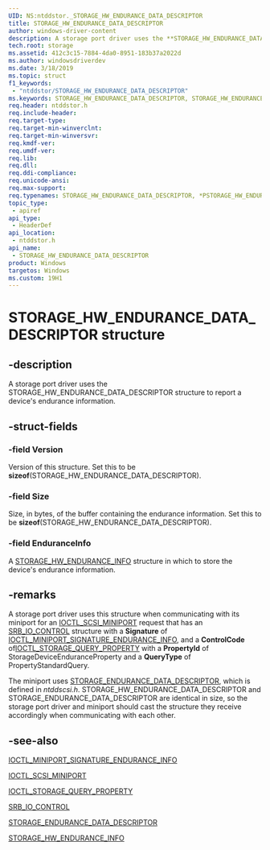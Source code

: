```yaml
---
UID: NS:ntddstor._STORAGE_HW_ENDURANCE_DATA_DESCRIPTOR
title: STORAGE_HW_ENDURANCE_DATA_DESCRIPTOR
author: windows-driver-content
description: A storage port driver uses the **STORAGE_HW_ENDURANCE_DATA_DESCRIPTOR** structure to report a device's endurance information.
tech.root: storage
ms.assetid: 412c3c15-7884-4da0-8951-183b37a2022d
ms.author: windowsdriverdev
ms.date: 3/18/2019
ms.topic: struct
f1_keywords:
 - "ntddstor/STORAGE_HW_ENDURANCE_DATA_DESCRIPTOR"
ms.keywords: STORAGE_HW_ENDURANCE_DATA_DESCRIPTOR, STORAGE_HW_ENDURANCE_DATA_DESCRIPTOR, *PSTORAGE_HW_ENDURANCE_DATA_DESCRIPTOR, IOCTL_MINIPORT_ENDURANCE_INFO, IOCTL_SCSI_MINIPORT, STORAGE_HW_ENDURANCE_INFO, STORAGE_ENDURANCE_DATA_DESCRIPTOR
req.header: ntddstor.h
req.include-header:
req.target-type:
req.target-min-winverclnt:
req.target-min-winversvr:
req.kmdf-ver:
req.umdf-ver:
req.lib:
req.dll:
req.ddi-compliance:
req.unicode-ansi:
req.max-support:
req.typenames: STORAGE_HW_ENDURANCE_DATA_DESCRIPTOR, *PSTORAGE_HW_ENDURANCE_DATA_DESCRIPTOR
topic_type: 
 - apiref
api_type: 
 - HeaderDef
api_location: 
 - ntddstor.h
api_name: 
 - STORAGE_HW_ENDURANCE_DATA_DESCRIPTOR
product: Windows
targetos: Windows
ms.custom: 19H1
---
```


# STORAGE_HW_ENDURANCE_DATA_DESCRIPTOR structure

## -description

A storage port driver uses the STORAGE_HW_ENDURANCE_DATA_DESCRIPTOR structure to report a device's endurance information.

## -struct-fields

### -field Version

Version of this structure. Set this to be **sizeof**(STORAGE_HW_ENDURANCE_DATA_DESCRIPTOR).

### -field Size

Size, in bytes, of the buffer containing the endurance information. Set this to be **sizeof**(STORAGE_HW_ENDURANCE_DATA_DESCRIPTOR).

### -field EnduranceInfo

A [STORAGE_HW_ENDURANCE_INFO](ns-ntddstor-storage_hw_endurance_info.md) structure in which to store the device's endurance information.

## -remarks

A storage port driver uses this structure when communicating with its miniport for an [IOCTL_SCSI_MINIPORT](..\ntddscsi\ni-ntddscsi-ioctl_scsi_miniport.md) request that has an [SRB_IO_CONTROL](..\ntddscsi\ns-ntddscsi-_srb_io_control) structure with a **Signature** of [IOCTL_MINIPORT_SIGNATURE_ENDURANCE_INFO](ni-ntddscsi-ioctl_miniport_signature_endurance_info.md), and a **ControlCode** of[IOCTL_STORAGE_QUERY_PROPERTY](https://docs.microsoft.com/windows-hardware/drivers/ddi/content/ntddstor/ni-ntddstor-ioctl_storage_query_property) with a **PropertyId** of StorageDeviceEnduranceProperty and a **QueryType** of PropertyStandardQuery.

The miniport uses [STORAGE_ENDURANCE_DATA_DESCRIPTOR](..\ntddscsi\ns-ntddscsi-storage_endurance_data_descriptor.md), which is defined in *ntddscsi.h*. STORAGE_HW_ENDURANCE_DATA_DESCRIPTOR and STORAGE_ENDURANCE_DATA_DESCRIPTOR are identical in size, so the storage port driver and miniport should cast the structure they receive accordingly when communicating with each other.

## -see-also

[IOCTL_MINIPORT_SIGNATURE_ENDURANCE_INFO](..\ntddscsi\ni-ntddscsi-ioctl_miniport_signature_endurance_info.md)

[IOCTL_SCSI_MINIPORT](..\ntddscsi\ni-ntddscsi-ioctl_scsi_miniport.md)

[IOCTL_STORAGE_QUERY_PROPERTY](https://docs.microsoft.com/windows-hardware/drivers/ddi/content/ntddstor/ni-ntddstor-ioctl_storage_query_property)

[SRB_IO_CONTROL](..\ntddscsi\ns-ntddscsi-_srb_io_control)

[STORAGE_ENDURANCE_DATA_DESCRIPTOR](..\ntddscsi\ns-ntddscsi-storage_endurance_data_descriptor.md)

[STORAGE_HW_ENDURANCE_INFO](ns-ntddstor-storage_hw_endurance_info.md)
